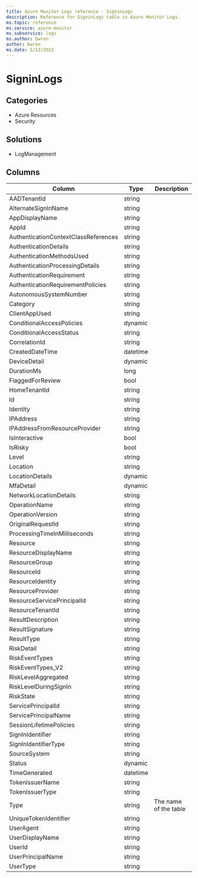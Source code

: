```yaml
---
title: Azure Monitor Logs reference - SigninLogs
description: Reference for SigninLogs table in Azure Monitor Logs.
ms.topic: reference
ms.service: azure-monitor
ms.subservice: logs
ms.author: bwren
author: bwren
ms.date: 5/12/2022
---
```


# SigninLogs

 

## Categories

- Azure Resources
- Security
## Solutions

- LogManagement




## Columns

| Column | Type | Description |
| --- | --- | --- |
| AADTenantId | string |  |
| AlternateSignInName | string |  |
| AppDisplayName | string |  |
| AppId | string |  |
| AuthenticationContextClassReferences | string |  |
| AuthenticationDetails | string |  |
| AuthenticationMethodsUsed | string |  |
| AuthenticationProcessingDetails | string |  |
| AuthenticationRequirement | string |  |
| AuthenticationRequirementPolicies | string |  |
| AutonomousSystemNumber | string |  |
| Category | string |  |
| ClientAppUsed | string |  |
| ConditionalAccessPolicies | dynamic |  |
| ConditionalAccessStatus | string |  |
| CorrelationId | string |  |
| CreatedDateTime | datetime |  |
| DeviceDetail | dynamic |  |
| DurationMs | long |  |
| FlaggedForReview | bool |  |
| HomeTenantId | string |  |
| Id | string |  |
| Identity | string |  |
| IPAddress | string |  |
| IPAddressFromResourceProvider | string |  |
| IsInteractive | bool |  |
| IsRisky | bool |  |
| Level | string |  |
| Location | string |  |
| LocationDetails | dynamic |  |
| MfaDetail | dynamic |  |
| NetworkLocationDetails | string |  |
| OperationName | string |  |
| OperationVersion | string |  |
| OriginalRequestId | string |  |
| ProcessingTimeInMilliseconds | string |  |
| Resource | string |  |
| ResourceDisplayName | string |  |
| ResourceGroup | string |  |
| ResourceId | string |  |
| ResourceIdentity | string |  |
| ResourceProvider | string |  |
| ResourceServicePrincipalId | string |  |
| ResourceTenantId | string |  |
| ResultDescription | string |  |
| ResultSignature | string |  |
| ResultType | string |  |
| RiskDetail | string |  |
| RiskEventTypes | string |  |
| RiskEventTypes_V2 | string |  |
| RiskLevelAggregated | string |  |
| RiskLevelDuringSignIn | string |  |
| RiskState | string |  |
| ServicePrincipalId | string |  |
| ServicePrincipalName | string |  |
| SessionLifetimePolicies | string |  |
| SignInIdentifier | string |  |
| SignInIdentifierType | string |  |
| SourceSystem | string |  |
| Status | dynamic |  |
| TimeGenerated | datetime |  |
| TokenIssuerName | string |  |
| TokenIssuerType | string |  |
| Type | string | The name of the table |
| UniqueTokenIdentifier | string |  |
| UserAgent | string |  |
| UserDisplayName | string |  |
| UserId | string |  |
| UserPrincipalName | string |  |
| UserType | string |  |
